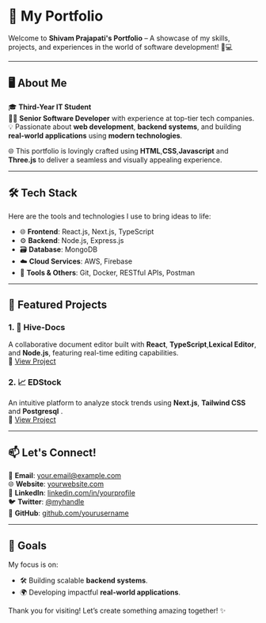 # 🌟 My Portfolio

Welcome to **Shivam Prajapati's Portfolio** – A showcase of my skills, projects, and experiences in the world of software development! 🚀💻

---

## 🖥️ About Me

🎓 **Third-Year IT Student**  
👨‍💻 **Senior Software Developer** with experience at top-tier tech companies.  
💡 Passionate about **web development**, **backend systems**, and building **real-world applications** using **modern technologies**.

🌐 This portfolio is lovingly crafted using **HTML**,**CSS**,**Javascript** and **Three.js** to deliver a seamless and visually appealing experience.

---

## 🛠️ Tech Stack

Here are the tools and technologies I use to bring ideas to life:

- 🌐 **Frontend**: React.js, Next.js, TypeScript
- ⚙️ **Backend**: Node.js, Express.js
- 🗃️ **Database**: MongoDB
- ☁️ **Cloud Services**: AWS, Firebase
- 🔧 **Tools & Others**: Git, Docker, RESTful APIs, Postman

---

## 🚀 Featured Projects

### 1. **📝 Hive-Docs**

A collaborative document editor built with **React**, **TypeScript**,**Lexical Editor**, and **Node.js**, featuring real-time editing capabilities.  
🔗 [View Project](#https://hive-docs-five.vercel.app/)

### 2. **📈 EDStock**

An intuitive platform to analyze stock trends using **Next.js**, **Tailwind CSS** and **Postgresql** .  
🔗 [View Project](#https://youtu.be/VuHT1SOv68o?si=RpzTP8D-ewtSbMEb)

---

## 📫 Let's Connect!

📧 **Email**: [your.email@example.com](mailto:your.workshivam00@example.com)  
🌐 **Website**: [yourwebsite.com](https://yourwebsite.com)  
💼 **LinkedIn**: [linkedin.com/in/yourprofile](https://github.com/Prajapatishivam65)  
🐦 **Twitter**: [@myhandle](https://x.com/SPrajapati275)  
📂 **GitHub**: [github.com/yourusername](https://github.com/PrajapatiShivam65)

---

## 🎯 Goals

My focus is on:

- 🛠️ Building scalable **backend systems**.
- 🌍 Developing impactful **real-world applications**.

Thank you for visiting! Let’s create something amazing together! ✨
